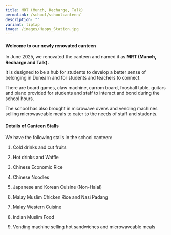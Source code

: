 ```yaml
---
title: MRT (Munch, Recharge, Talk)
permalink: /school/schoolcanteen/
description: ""
variant: tiptap
image: /images/Happy_Station.jpg
---
```

<h4><strong>Welcome to our newly renovated canteen</strong></h4>
<p>In June 2025, we renovated the canteen and named it as <strong>MRT (Munch, Recharge and Talk).</strong>
</p>
<p></p>
<p>It is designed to be a hub for students to develop a better sense of belonging
in Dunearn and for students and teachers to connect.</p>
<p>There are board games, claw machine, carrom board, foosball table, guitars
and piano provided for students and staff to interact and bond during the
school hours.</p>
<p>The school has also brought in microwave ovens and vending machines selling
microwaveable meals to cater to the needs of staff and students.</p>
<h4><strong>Details of Canteen Stalls</strong></h4>
<p>We have the following stalls in the school canteen:</p>
<ol data-tight="true" class="tight">
<li>
<p>Cold drinks and cut fruits</p>
</li>
<li>
<p>Hot drinks and Waffle</p>
</li>
<li>
<p>Chinese Economic Rice</p>
</li>
<li>
<p>Chinese Noodles</p>
</li>
<li>
<p>Japanese and Korean Cuisine (Non-Halal)</p>
</li>
<li>
<p>Malay Muslim Chicken Rice and Nasi Padang</p>
</li>
<li>
<p>Malay Western Cuisine</p>
</li>
<li>
<p>Indian Muslim Food</p>
</li>
<li>
<p>Vending machine selling hot sandwiches and microwaveable meals</p>
</li>
</ol>
<p></p>
<p></p>